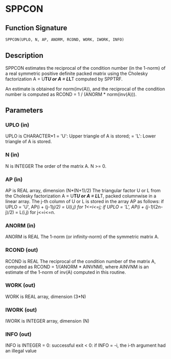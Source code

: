 # SPPCON

## Function Signature

```fortran
SPPCON(UPLO, N, AP, ANORM, RCOND, WORK, IWORK, INFO)
```

## Description


 SPPCON estimates the reciprocal of the condition number (in the
 1-norm) of a real symmetric positive definite packed matrix using
 the Cholesky factorization A = U**T*U or A = L*L**T computed by
 SPPTRF.

 An estimate is obtained for norm(inv(A)), and the reciprocal of the
 condition number is computed as RCOND = 1 / (ANORM * norm(inv(A))).

## Parameters

### UPLO (in)

UPLO is CHARACTER*1 = 'U': Upper triangle of A is stored; = 'L': Lower triangle of A is stored.

### N (in)

N is INTEGER The order of the matrix A. N >= 0.

### AP (in)

AP is REAL array, dimension (N*(N+1)/2) The triangular factor U or L from the Cholesky factorization A = U**T*U or A = L*L**T, packed columnwise in a linear array. The j-th column of U or L is stored in the array AP as follows: if UPLO = 'U', AP(i + (j-1)*j/2) = U(i,j) for 1<=i<=j; if UPLO = 'L', AP(i + (j-1)*(2n-j)/2) = L(i,j) for j<=i<=n.

### ANORM (in)

ANORM is REAL The 1-norm (or infinity-norm) of the symmetric matrix A.

### RCOND (out)

RCOND is REAL The reciprocal of the condition number of the matrix A, computed as RCOND = 1/(ANORM * AINVNM), where AINVNM is an estimate of the 1-norm of inv(A) computed in this routine.

### WORK (out)

WORK is REAL array, dimension (3*N)

### IWORK (out)

IWORK is INTEGER array, dimension (N)

### INFO (out)

INFO is INTEGER = 0: successful exit < 0: if INFO = -i, the i-th argument had an illegal value


